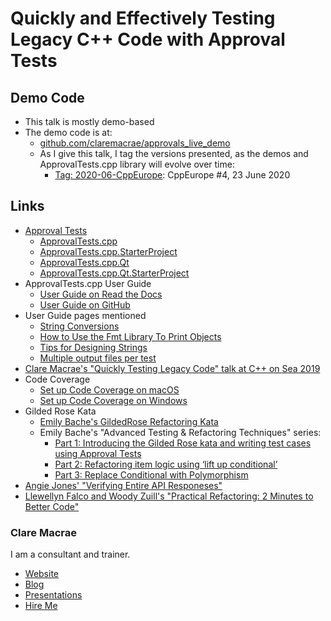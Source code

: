 <a id="top"></a>

# Quickly and Effectively Testing Legacy C++ Code with Approval Tests

## Demo Code

* This talk is mostly demo-based
* The demo code is at:
    * [github.com/claremacrae/approvals_live_demo](https://github.com/claremacrae/approvals_live_demo/)
    * As I give this talk, I tag the versions presented, as the demos and ApprovalTests.cpp library will evolve over time:
        * [Tag: 2020-06-CppEurope](https://github.com/claremacrae/approvals_live_demo/tree/2020-06-CppEurope/): CppEurope #4, 23 June 2020

## Links

* [Approval Tests](https://approvaltests.com)
    * [ApprovalTests.cpp](https://github.com/approvals/ApprovalTests.cpp)
    * [ApprovalTests.cpp.StarterProject](https://github.com/approvals/ApprovalTests.cpp.StarterProject)
    * [ApprovalTests.cpp.Qt](https://github.com/approvals/ApprovalTests.cpp.Qt)
    * [ApprovalTests.cpp.Qt.StarterProject](https://github.com/approvals/ApprovalTests.cpp.Qt.StarterProject)
* ApprovalTests.cpp User Guide
    * [User Guide on Read the Docs](https://approvaltestscpp.readthedocs.io/en/latest/)
    * [User Guide on GitHub](https://github.com/approvals/ApprovalTests.cpp/blob/master/doc/README.md#top)
* User Guide pages mentioned
    * [String Conversions](https://github.com/approvals/ApprovalTests.cpp/blob/master/doc/ToString.md)
    * [How to Use the Fmt Library To Print Objects](https://github.com/approvals/ApprovalTests.cpp/blob/master/doc/how_tos/UseTheFmtLibraryToPrintObjects.md)
    * [Tips for Designing Strings](https://github.com/approvals/ApprovalTests.cpp/blob/master/doc/explanations/TipsForDesigningStrings.md#top)
    * [Multiple output files per test](https://github.com/approvals/ApprovalTests.cpp/blob/master/doc/MultipleOutputFilesPerTest.md)
* [Clare Macrae's "Quickly Testing Legacy Code" talk at C++ on Sea 2019](https://www.youtube.com/watch?v=dtm8V3TIB6k)
* Code Coverage
    * [Set up Code Coverage on macOS](HowTos/Set_up_Code_Coverage_on_macOS.md)
    * [Set up Code Coverage on Windows](HowTos/Set_up_Code_Coverage_on_Windows.md)
* Gilded Rose Kata
    * [Emily Bache's GildedRose Refactoring Kata](https://github.com/emilybache/GildedRose-Refactoring-Kata)
    * Emily Bache's "Advanced Testing & Refactoring Techniques" series:
      * [Part 1: Introducing the Gilded Rose kata and writing test cases using Approval Tests](https://www.praqma.com/stories/advanced-testing-refactoring-techniques/)
      * [Part 2: Refactoring item logic using ‘lift up conditional’](https://www.praqma.com/stories/advanced-testing-refactoring-techniques-2/)
      * [Part 3: Replace Conditional with Polymorphism](https://www.praqma.com/stories/advanced-testing-refactoring-techniques-3/)
* [Angie Jones' "Verifying Entire API Responeses"](https://angiejones.tech/verifying-entire-api-responses/)
* [Llewellyn Falco and Woody Zuill's "Practical Refactoring: 2 Minutes to Better Code"](https://youtu.be/aWiwDdx_rdo)

### Clare Macrae

I am a consultant and trainer.

* [Website](https://claremacrae.co.uk)
* [Blog](https://claremacrae.co.uk/blog/)
* [Presentations](https://claremacrae.co.uk/conferences/presentations.html)
* [Hire Me](https://claremacrae.co.uk/consulting/hire_me.html)
